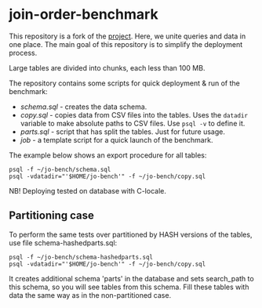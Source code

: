 # join-order-benchmark

This repository is a fork of the [project](https://github.com/gregrahn/join-order-benchmark).
Here, we unite queries and data in one place.
The main goal of this repository is to simplify the deployment process.

Large tables are divided into chunks, each less than 100 MB.

The repository contains some scripts for quick deployment & run of the benchmark:
* *schema.sql* - creates the data schema.
* *copy.sql* - copies data from CSV files into the tables. Uses the `datadir` variable to make absolute paths to CSV files. Use `psql -v` to define it.
* *parts.sql* - script that has split the tables. Just for future usage.
* *job* - a template script for a quick launch of the benchmark.

The example below shows an export procedure for all tables:

```
psql -f ~/jo-bench/schema.sql
psql -vdatadir="'$HOME/jo-bench'" -f ~/jo-bench/copy.sql
```

NB! Deploying tested on database with C-locale.

## Partitioning case
To perform the same tests over partitioned by HASH versions of the tables, use file schema-hashedparts.sql:

```
psql -f ~/jo-bench/schema-hashedparts.sql
psql -vdatadir="'$HOME/jo-bench'" -f ~/jo-bench/copy.sql
```

It creates additional schema 'parts' in the database and sets search_path to this schema, so you will see tables from this schema.
Fill these tables with data the same way as in the non-partitioned case.
